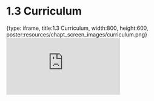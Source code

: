 # 1.3 Curriculum
 
{type: iframe, title:1.3 Curriculum, width:800, height:600, poster:resources/chapt_screen_images/curriculum.png}
![](https://vgaysin1.github.io/CURE-MicrobialMysteries-test/curriculum.html)
 

 
